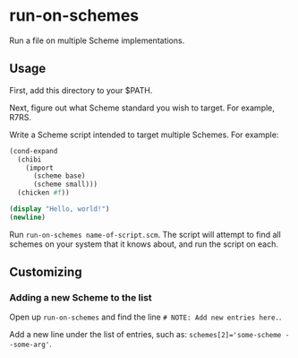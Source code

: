 # run-on-schemes

Run a file on multiple Scheme implementations.

## Usage

First, add this directory to your $PATH.

Next, figure out what Scheme standard you wish to target. For example, R7RS.

Write a Scheme script intended to target multiple Schemes. For example:

```scheme
(cond-expand
  (chibi
    (import
      (scheme base)
      (scheme small)))
  (chicken #f))

(display "Hello, world!")
(newline)
```

Run `run-on-schemes name-of-script.scm`. The script will attempt to find all
schemes on your system that it knows about, and run the script on each.

## Customizing

### Adding a new Scheme to the list

Open up `run-on-schemes` and find the line `# NOTE: Add new entries here.`.

Add a new line under the list of entries, such as: `schemes[2]='some-scheme
--some-arg'`.
